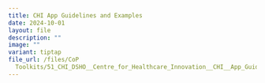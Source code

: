 ```yaml
---
title: CHI App Guidelines and Examples
date: 2024-10-01
layout: file
description: ""
image: ""
variant: tiptap
file_url: /files/CoP
  Toolkits/51_CHI_DSHO__Centre_for_Healthcare_Innovation__CHI__App_Guidelines_and_Examples.pdf
---
```

